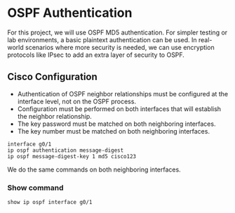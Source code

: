 # OSPF Authentication

For this project, we will use OSPF MD5 authentication. For simpler testing or lab environments, a basic plaintext authentication can be used. In real-world scenarios where more security is needed, we can use encryption protocols like IPsec to add an extra layer of security to OSPF.

## Cisco Configuration

- Authentication of OSPF neighbor relationships must be configured at the interface level, not on the OSPF process.
- Configuration must be performed on both interfaces that will establish the neighbor relationship.
- The key password must be matched on both neighboring interfaces.
- The key number must be matched on both neighboring interfaces.

```commandline
interface g0/1
ip ospf authentication message-digest
ip ospf message-digest-key 1 md5 cisco123
```
We do the same commands on both neighboring interfaces.
### Show command

```commandline
show ip ospf interface g0/1
```
